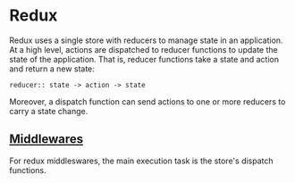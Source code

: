 # Redux

Redux uses a single store with reducers to manage state in an application. At a high level, actions are dispatched to reducer functions to update the state of the application. That is, reducer functions take a state and action and return a new state:

`reducer:: state -> action -> state`


Moreover, a dispatch function can send actions to one or more reducers to carry a state change.


## [Middlewares](https://medium.com/@meagle/understanding-87566abcfb7a#.b81oeuheo)

For redux middleswares, the main execution task is the store's dispatch functions.

